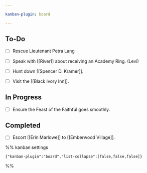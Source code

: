 ```yaml
---

kanban-plugin: board

---
```


## To-Do

- [ ] Rescue Lieutenant Petra Lang
- [ ] Speak with [[River]] about receiving an Academy Ring. (Levi)
- [ ] Hunt down [[Spencer D. Kramer]].
- [ ] Visit the [[Black Ivory Inn]].


## In Progress

- [ ] Ensure the Feast of the Faithful goes smoothly.


## Completed

- [ ] Escort [[Erin Marlowe]] to [[Emberwood Village]].




%% kanban:settings
```
{"kanban-plugin":"board","list-collapse":[false,false,false]}
```
%%